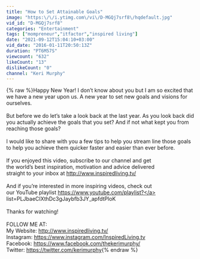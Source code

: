 ```yaml
---
title: "How to Set Attainable Goals"
image: "https:\/\/i.ytimg.com\/vi\/D-MGQj7srf8\/hqdefault.jpg"
vid_id: "D-MGQj7srf8"
categories: "Entertainment"
tags: ["mompreneur","itfactor","inspired living"]
date: "2021-09-12T15:04:10+03:00"
vid_date: "2016-01-11T20:50:13Z"
duration: "PT6M57S"
viewcount: "632"
likeCount: "13"
dislikeCount: "0"
channel: "Keri Murphy"
---
```

{% raw %}Happy New Year! I don’t know about you but I am so excited that we have a new year upon us. A new year to set new goals and visions for ourselves. <br /><br />But before we do let’s take a look back at the last year. As you look back did you actually achieve the goals that you set? And if not what kept you from reaching those goals?<br /><br />I would like to share with you a few tips to help you stream line those goals to help you achieve them quicker faster and easier than ever before.<br /><br />If you enjoyed this video, subscribe to our channel and get <br />the world’s best inspiration, motivation and advice delivered <br />straight to your inbox at <a rel="nofollow" target="blank" href="http://www.inspiredliving.tv/">http://www.inspiredliving.tv/</a><br /><br />And if you’re interested in more inspiring videos, check out <br />our YouTube playlist <a rel="nofollow" target="blank" href="https://www.youtube.com/playlist?">https://www.youtube.com/playlist?</a><br />list=PLJbaeCIXthDc3gJaybfb3JY_apfdtPloK<br /><br />Thanks for watching!<br /><br />FOLLOW ME AT:<br />My Website: <a rel="nofollow" target="blank" href="http://www.inspiredliving.tv/">http://www.inspiredliving.tv/</a><br />Instagram: <a rel="nofollow" target="blank" href="https://www.instagram.com/InspiredLiving.tv">https://www.instagram.com/InspiredLiving.tv</a><br />Facebook: <a rel="nofollow" target="blank" href="https://www.facebook.com/thekerimurphy/">https://www.facebook.com/thekerimurphy/</a><br />Twitter: <a rel="nofollow" target="blank" href="https://twitter.com/kerimurphy">https://twitter.com/kerimurphy</a>{% endraw %}
